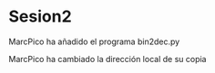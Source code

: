 # Sesion2
 
MarcPico ha añadido el programa bin2dec.py

MarcPico ha cambiado la dirección local de su copia
